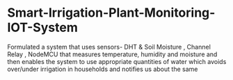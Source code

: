 # Smart-Irrigation-Plant-Monitoring-IOT-System
Formulated a system that uses sensors- DHT & Soil Moisture , Channel Relay , NodeMCU that measures temperature, humidity and moisture and then enables the system to use appropriate quantities of water which avoids over/under irrigation in households  and notifies us about the same
